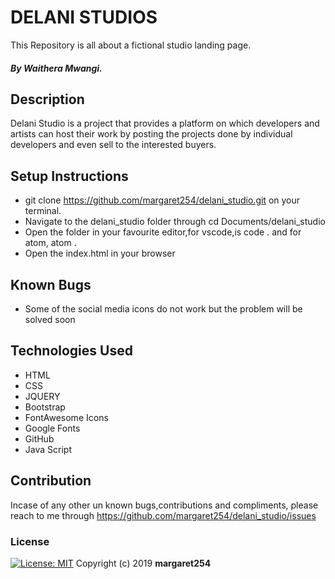 # DELANI STUDIOS
 This Repository is all about a fictional studio landing page.
##### By Waithera Mwangi.
## Description
Delani Studio is a project that provides a platform on which developers and artists can host their work by posting the projects done by individual developers and even sell to the interested buyers.
## Setup Instructions
* git clone https://github.com/margaret254/delani_studio.git on your terminal.
* Navigate to the delani_studio folder through cd Documents/delani_studio
* Open the folder in your favourite editor,for vscode,is code . and for atom, atom .
* Open the index.html in your browser
## Known Bugs
* Some of the social media icons do not work but the problem will be solved soon
## Technologies Used
* HTML
* CSS
* JQUERY
* Bootstrap
* FontAwesome Icons
* Google Fonts
* GitHub
* Java Script
## Contribution
Incase of any other un known bugs,contributions and compliments, please reach to me through https://github.com/margaret254/delani_studio/issues
### License
[![License: MIT](https://img.shields.io/badge/License-MIT-yellow.svg)](https://opensource.org/licenses/MIT)
Copyright (c) 2019 **margaret254**